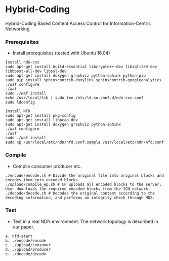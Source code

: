 # Hybrid-Coding
Hybrid-Coding Based Content Access Control for Information-Centric Networking

### Prerequisites
- Install prerequisites (tested with Ubuntu 16.04)
```
Install ndn-cxx
sudo apt-get install build-essential libcrypto++-dev libsqlite3-dev libboost-all-dev libssl-dev
sudo apt-get install doxygen graphviz python-sphinx python-pip
sudo pip install sphinxcontrib-doxylink sphinxcontrib-googleanalytics
./waf configure
./waf
sudo ./waf install
echo /usr/local/lib | sudo tee /etc/ld.so.conf.d/ndn-cxx.conf
sudo ldconfig
```

```
Install NFD
sudo apt-get install pkg-config
sudo apt-get install libpcap-dev
sudo apt-get install doxygen graphviz python-sphinx
./waf configure
./waf
sudo ./waf install
sudo cp /usr/local/etc/ndn/nfd.conf.sample /usr/local/etc/ndn/nfd.conf
```

### Compile
- Complie consumer producer etc.
```
./encode/encode.sh # Divide the original file into original blocks and encodes them into encoded blocks.
./upload/compile_ep.sh # CP uploads all encoded blocks to the server; User downloads the required encoded blocks from the ICN network. 
./decode/decode.sh # Decodes the original content according to the decoding information, and performs an integrity check through MD5.
```

### Test
- Test in a real NDN environment. The network topology is described in our paper.
```
a. nfd-start
b. ./encode/encode
c. ./upload/consumer
d. ./upload/producer
e. ./decode/decode
```





